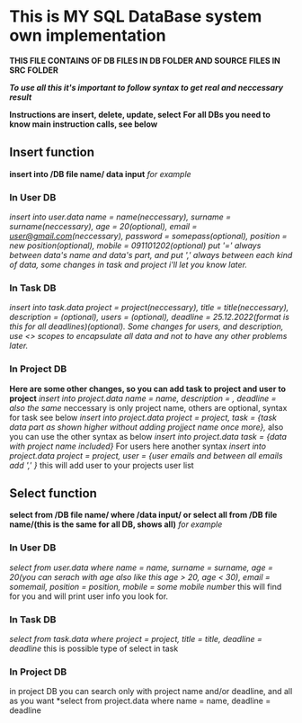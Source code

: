 # This is MY SQL DataBase system own implementation 


**THIS FILE CONTAINS OF DB FILES IN DB FOLDER AND SOURCE FILES IN SRC FOLDER**

***To use all this it's important to follow syntax to get real and neccessary result***

**Instructions are insert, delete, update, select**
**For all DBs you need to know main instruction calls, see below**
## Insert function
**insert into /DB file name/ data input** 
*for example*
### In User DB 
 *insert into user.data name = name(neccessary), surname = surname(neccessary), age = 20(optional), email = user@gmail.com(neccessary), password = somepass(optional), position = new position(optional), mobile = 091101202(optional)
 put '=' always between data's name and data's part, and put ',' always between each kind of data, some changes in task and project i'll let you know later.*
 
### In Task DB 

  *insert into task.data project = project(neccessary), title = title(neccessary), description = <some description>(optional), users = <some user email>
  (optional), deadline = 25.12.2022(format is this for all deadlines)(optional).
  Some changes for users, and description, use <> scopes to encapsulate all data and not to have any other problems later.*
  
### In Project DB
  **Here are some other changes, so you can add task to project and user to project**
 *insert into project.data name = name, description = <the same syntax>, deadline = also the same*
 neccessary is only project name, others are optional,
 syntax for task see below
 *insert into project.data project = project, task = {task data part as shown higher without adding projject name once more},* also you can use the other syntax as below
 *insert into project.data task = {data with project name included}*
 For users here another syntax
 *insert into project.data project = project, user = {user emails and between all emails add ',' }*
 this will add user to your projects user list
 
## Select function
 **select from /DB file name/ where /data input/  or  select all from /DB file name/(this is the same for all DB, shows all)** 
*for example*
### In User DB 
 *select from user.data where name = name, surname = surname, age = 20(you can serach with age also like this age > 20, age < 30), email = somemail, 
 position = position, mobile = some mobile number* this will find for you and will print user info you look for.
 
### In Task DB 
  *select from task.data where project = project, title = title, deadline = deadline*
   this is possible type of select in task
### In Project DB
  in project DB you can search only with project name and/or deadline, and all as you want
  *select from project.data where name = name, deadline = deadline
